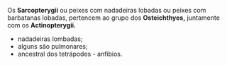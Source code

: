 Os **Sarcopterygii** ou peixes com nadadeiras lobadas ou peixes com barbatanas lobadas, pertencem ao grupo dos **Osteichthyes,** juntamente com os **Actinopterygii.**

* nadadeiras lombadas;
* alguns são pulmonares;
* ancestral dos tetrápodes - anfibios.